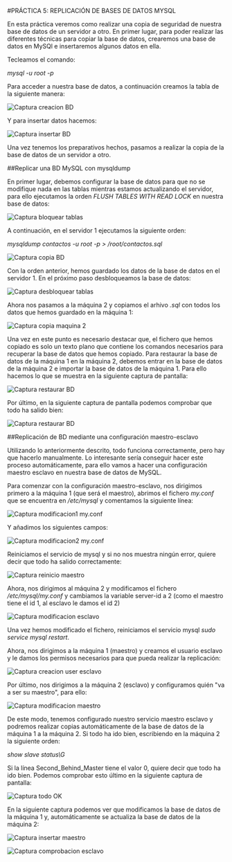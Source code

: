 #PRÁCTICA 5: REPLICACIÓN DE BASES DE DATOS MYSQL

En esta práctica veremos como realizar una copia de seguridad de nuestra base de datos de un servidor a otro.
En primer lugar, para poder realizar las diferentes técnicas para copiar la base de datos, crearemos una base de datos en MySQl e insertaremos algunos datos en ella.

Tecleamos el comando:

*mysql -u root -p*

Para acceder a nuestra base de datos, a continuación creamos la tabla de la siguiente manera:

![Captura creacion BD](https://github.com/ramon-rd/SWAP/blob/master/Practicas/Pr%C3%A1ctica%205/imagenes/5.1.png)

Y para insertar datos hacemos:

![Captura insertar BD](https://github.com/ramon-rd/SWAP/blob/master/Practicas/Pr%C3%A1ctica%205/imagenes/5.2.png)

Una vez tenemos los preparativos hechos, pasamos a realizar la copia de la base de datos de un servidor a otro.

##Replicar una BD MySQL con mysqldump

En primer lugar, debemos configurar la base de datos para que no se modifique nada en las tablas mientras estamos actualizando el servidor, para ello ejecutamos la orden *FLUSH TABLES WITH READ LOCK* en nuestra base de datos:

![Captura bloquear tablas](https://github.com/ramon-rd/SWAP/blob/master/Practicas/Pr%C3%A1ctica%205/imagenes/5.3.png)

A continuación, en el servidor 1 ejecutamos la siguiente orden:

*mysqldump contactos -u root -p > /root/contactos.sql*

![Captura copia BD](https://github.com/ramon-rd/SWAP/blob/master/Practicas/Pr%C3%A1ctica%205/imagenes/5.4.png)

Con la orden anterior, hemos guardado los datos de la base de datos en el servidor 1. En el próximo paso desbloqueamos la base de datos:

![Captura desbloquear tablas](https://github.com/ramon-rd/SWAP/blob/master/Practicas/Pr%C3%A1ctica%205/imagenes/5.5.png)

Ahora nos pasamos a la máquina 2 y copiamos el arhivo *.sql* con todos los datos que hemos guardado en la máquina 1:

![Captura copia maquina 2](https://github.com/ramon-rd/SWAP/blob/master/Practicas/Pr%C3%A1ctica%205/imagenes/5.6.png)

Una vez en este punto es necesario destacar que, el fichero que hemos copiado es solo un texto plano que contiene los comandos necesarios para recuperar la base de datos que hemos copiado. Para restaurar la base de datos de la máquina 1 en la máquina 2, debemos entrar en la base de datos de la máquina 2 e importar la base de datos de la máquina 1. Para ello hacemos lo que se muestra en la siguiente captura de pantalla:

![Captura restaurar BD](https://github.com/ramon-rd/SWAP/blob/master/Practicas/Pr%C3%A1ctica%205/imagenes/5.7.png)

Por último, en la siguiente captura de pantalla podemos comprobar que todo ha salido bien:

![Captura restaurar BD](https://github.com/ramon-rd/SWAP/blob/master/Practicas/Pr%C3%A1ctica%205/imagenes/5.8.png)

##Replicación de BD mediante una configuración maestro-esclavo

Utilizando lo anteriormente descrito, todo funciona correctamente, pero hay que hacerlo manualmente. Lo interesante sería conseguir hacer este proceso automáticamente, para ello vamos a hacer una configuración maestro esclavo en nuestra base de datos de MySQL.

Para comenzar con la configuración maestro-esclavo, nos dirigimos primero a la máquina 1 (que será el maestro), abrimos el fichero *my.conf* que se encuentra en */etc/mysql* y comentamos la siguiente línea:

![Captura modificacion1 my.conf](https://github.com/ramon-rd/SWAP/blob/master/Practicas/Pr%C3%A1ctica%205/imagenes/5.9.png)

Y añadimos los siguientes campos:

![Captura modificacion2 my.conf](https://github.com/ramon-rd/SWAP/blob/master/Practicas/Pr%C3%A1ctica%205/imagenes/5.10.png)

Reiniciamos el servicio de mysql y si no nos muestra ningún error, quiere decir que todo ha salido correctamente:

![Captura reinicio maestro](https://github.com/ramon-rd/SWAP/blob/master/Practicas/Pr%C3%A1ctica%205/imagenes/5.11.png)

Ahora, nos dirigimos al máquina 2 y modificamos el fichero */etc/mysql/my.conf* y cambiamos la variable server-id a 2 (como el maestro tiene el id 1, al esclavo le damos el id 2)

![Captura modificacion esclavo](https://github.com/ramon-rd/SWAP/blob/master/Practicas/Pr%C3%A1ctica%205/imagenes/5.12.png)

Una vez hemos modificado el fichero, reiniciamos el servicio mysql *sudo service mysql restart*.

Ahora, nos dirigimos a la máquina 1 (maestro) y creamos el usuario esclavo y le damos los permisos necesarios para que pueda realizar la replicación:

![Captura creacion user esclavo](https://github.com/ramon-rd/SWAP/blob/master/Practicas/Pr%C3%A1ctica%205/imagenes/5.13.png)

Por último, nos dirigimos a la máquina 2 (esclavo) y configuramos quién "va a ser su maestro", para ello:

![Captura modificacion maestro](https://github.com/ramon-rd/SWAP/blob/master/Practicas/Pr%C3%A1ctica%205/imagenes/5.14.png)

De este modo, tenemos configurado nuestro servicio maestro esclavo y podremos realizar copias automáticamente de la base de datos de la máquina 1 a la máquina 2. Si todo ha ido bien, escribiendo en la máquina 2 la siguiente orden:

*show slave status\G*

Si la línea Second_Behind_Master tiene el valor 0, quiere decir que todo ha ido bien. Podemos comprobar esto último en la siguiente captura de pantalla:

![Captura todo OK](https://github.com/ramon-rd/SWAP/blob/master/Practicas/Pr%C3%A1ctica%205/imagenes/5.15.png)

En la siguiente captura podemos ver que modificamos la base de datos de la máquina 1 y, automáticamente se actualiza la base de datos de la máquina 2:

![Captura insertar maestro](https://github.com/ramon-rd/SWAP/blob/master/Practicas/Pr%C3%A1ctica%205/imagenes/5.16.png)

![Captura comprobacion esclavo](https://github.com/ramon-rd/SWAP/blob/master/Practicas/Pr%C3%A1ctica%205/imagenes/5.17.png)
 
